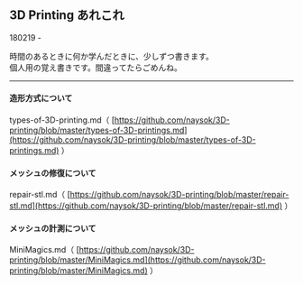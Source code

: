 ## 3D Printing あれこれ  

180219 -  

時間のあるときに何か学んだときに、少しずつ書きます。  
個人用の覚え書きです。間違ってたらごめんね。  


---  

#### 造形方式について  
types-of-3D-printing.md（
[https://github.com/naysok/3D-printing/blob/master/types-of-3D-printings.md](https://github.com/naysok/3D-printing/blob/master/types-of-3D-printings.md) ）  


#### メッシュの修復について  
repair-stl.md（
[https://github.com/naysok/3D-printing/blob/master/repair-stl.md](https://github.com/naysok/3D-printing/blob/master/repair-stl.md) ）  


#### メッシュの計測について  
MiniMagics.md（
[https://github.com/naysok/3D-printing/blob/master/MiniMagics.md](https://github.com/naysok/3D-printing/blob/master/MiniMagics.md) ）  

